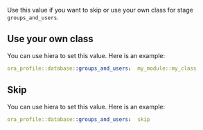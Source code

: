 Use this value if you want to skip or use your own class for stage `groups_and_users`.

## Use your own class

You can use hiera to set this value. Here is an example:

```yaml
ora_profile::database::groups_and_users:  my_module::my_class
```

## Skip

You can use hiera to set this value. Here is an example:

```yaml
ora_profile::database::groups_and_users:  skip
```
